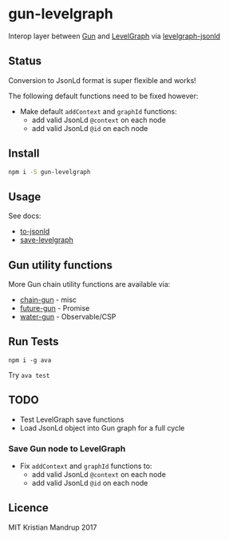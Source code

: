 # gun-levelgraph

Interop layer between [Gun](gun.js.org) and [LevelGraph](https://github.com/mcollina/levelgraph) via [levelgraph-jsonld](https://github.com/mcollina/levelgraph-jsonld)

## Status

Conversion to JsonLd format is super flexible and works!

The following default functions need to be fixed however:

- Make default `addContext` and `graphId` functions:
  - add valid JsonLd `@context` on each node
  - add valid JsonLd `@id` on each node

## Install

```bash
npm i -S gun-levelgraph
```

## Usage

See docs:

- [to-jsonld](https://github.com/kristianmandrup/gun-levelgraph/blob/master/docs/to-jsonld.md)
- [save-levelgraph](https://github.com/kristianmandrup/gun-levelgraph/blob/master/docs/save-levelgraph.md)

## Gun utility functions

More Gun chain utility functions are available via:

- [chain-gun](https://github.com/kristianmandrup/chain-gun) - misc
- [future-gun](https://github.com/kristianmandrup/future-gun) - Promise
- [water-gun](https://github.com/kristianmandrup/water-gun) - Observable/CSP

## Run Tests

`npm i -g ava`

Try `ava test`

## TODO

- Test LevelGraph save functions
- Load JsonLd object into Gun graph for a full cycle

### Save Gun node to LevelGraph

- Fix `addContext` and `graphId` functions to:
  - add valid JsonLd `@context` on each node
  - add valid JsonLd `@id` on each node

## Licence

MIT Kristian Mandrup 2017
